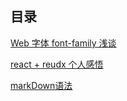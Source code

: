 ## 目录
[Web 字体 font-family 浅谈](https://github.com/bailicangdu/blog/issues/5)

[react + reudx 个人感悟](https://github.com/bailicangdu/blog/issues/3)

[markDown语法](https://github.com/bailicangdu/blog/issues/2)

